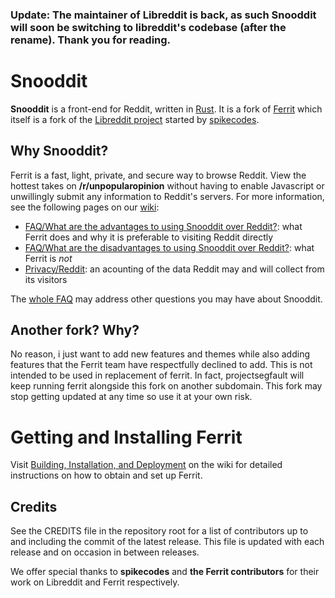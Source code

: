 ### Update: The maintainer of Libreddit is back, as such Snooddit will soon be switching to libreddit's codebase (after the rename). Thank you for reading.

# Snooddit

**Snooddit** is a front-end for Reddit, written in [Rust](https://www.rust-lang.org/). It is a fork of [Ferrit](https://github.com/ferritreader/ferrit) which itself is a fork of the [Libreddit project](https://github.com/spikecodes/libreddit) started by [spikecodes](https://spike.codes).

## Why Snooddit?

Ferrit is a fast, light, private, and secure way to browse Reddit. View the hottest takes on **/r/unpopularopinion** without having to enable Javascript or unwillingly submit any information to Reddit's servers. For more information, see the following pages on our [wiki](https://github.com/ferritreader/ferrit/wiki):

* [FAQ/What are the advantages to using Snooddit over Reddit?](https://github.com/ferritreader/ferrit/wiki/FAQ#what-are-the-advantages-to-using-ferrit-over-reddit): what Ferrit does and why it is preferable to visiting Reddit directly
* [FAQ/What are the disadvantages to using Snooddit over Reddit?](https://github.com/ferritreader/ferrit/wiki/FAQ#what-are-the-disadvantages-to-using-ferrit-over-reddit): what Ferrit is _not_
* [Privacy/Reddit](https://github.com/ferritreader/ferrit/wiki/Privacy#reddit): an acounting of the data Reddit may and will collect from its visitors

The [whole FAQ](https://github.com/ferritreader/ferrit/wiki/FAQ) may address other questions you may have about Snooddit.

## Another fork? Why?
No reason, i just want to add new features and themes while also adding features that the Ferrit team have respectfully declined to add. This is not intended to be used in replacement of ferrit. In fact, projectsegfault will keep running ferrit alongside this fork on another subdomain. This fork may stop getting updated at any time so use it at your own risk.

# Getting and Installing Ferrit

Visit [Building, Installation, and Deployment](https://github.com/ferritreader/ferrit/wiki/Building,-Installation,-and-Deployment) on the wiki for detailed instructions on how to obtain and set up Ferrit.

## Credits

See the CREDITS file in the repository root for a list of contributors up to and including the commit of the latest release. This file is updated with each release and on occasion in between releases.

We offer special thanks to **spikecodes** and **the Ferrit contributors** for their work on Libreddit and Ferrit respectively.
